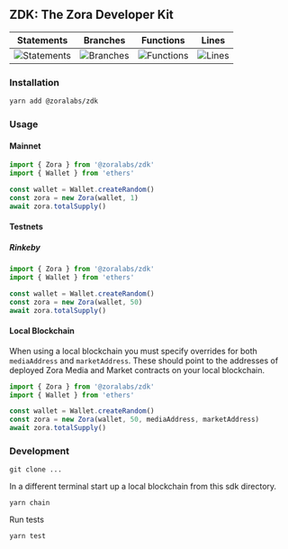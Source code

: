 ## ZDK: The Zora Developer Kit

| Statements                  | Branches                | Functions                 | Lines             |
| --------------------------- | ----------------------- | ------------------------- | ----------------- |
| ![Statements](https://img.shields.io/badge/Coverage-75.23%25-red.svg) | ![Branches](https://img.shields.io/badge/Coverage-84.62%25-yellow.svg) | ![Functions](https://img.shields.io/badge/Coverage-61.4%25-red.svg) | ![Lines](https://img.shields.io/badge/Coverage-75%25-red.svg) |

### Installation

```bash
yarn add @zoralabs/zdk
```

### Usage

#### Mainnet

```javascript
import { Zora } from '@zoralabs/zdk'
import { Wallet } from 'ethers'

const wallet = Wallet.createRandom()
const zora = new Zora(wallet, 1)
await zora.totalSupply()
```

#### Testnets

##### Rinkeby

```javascript
import { Zora } from '@zoralabs/zdk'
import { Wallet } from 'ethers'

const wallet = Wallet.createRandom()
const zora = new Zora(wallet, 50)
await zora.totalSupply()
```

#### Local Blockchain

When using a local blockchain you must specify overrides for both `mediaAddress` and `marketAddress`.
These should point to the addresses of deployed Zora Media and Market contracts on your local blockchain.

```javascript
import { Zora } from '@zoralabs/zdk'
import { Wallet } from 'ethers'

const wallet = Wallet.createRandom()
const zora = new Zora(wallet, 50, mediaAddress, marketAddress)
await zora.totalSupply()
```

### Development

`git clone ...`

In a different terminal start up a local blockchain from this sdk directory.

`yarn chain`

Run tests

`yarn test`
